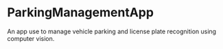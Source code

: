 # ParkingManagementApp
 
 An app use to manage vehicle parking and license plate recognition using computer vision.
